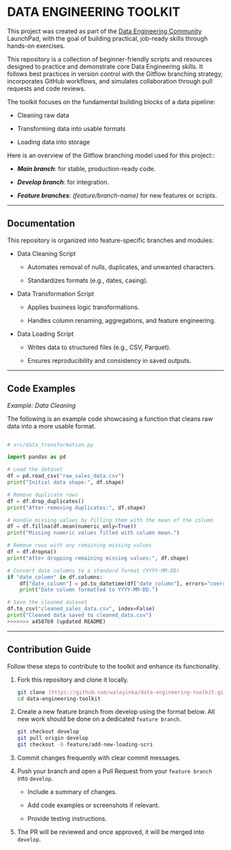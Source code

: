 # DATA ENGINEERING TOOLKIT

This project was created as part of the [Data Engineering Community](https://dataengineeringcommunity.com/) LaunchPad, with the goal of building practical, job-ready skills through hands-on exercises.

This repository is a collection of beginner-friendly scripts and resources designed to practice and demonstrate core Data Engineering skills. It follows best practices in version control with the Gitflow branching strategy, incorporates GitHub workflows, and simulates collaboration through pull requests and code reviews.

The toolkit focuses on the fundamental building blocks of a data pipeline:

- Cleaning raw data

- Transforming data into usable formats

- Loading data into storage

Here is an overview of the Gitflow branching model used for this project::

- ***Main branch***: for stable, production-ready code.

- ***Develop branch***: for integration.

- ***Feature branches***: *(feature/branch-name)* for new features or scripts.


---


## Documentation

This repository is organized into feature-specific branches and modules:

- Data Cleaning Script

    - Automates removal of nulls, duplicates, and unwanted characters.

    - Standardizes formats (e.g., dates, casing).

- Data Transformation Script

    - Applies business logic transformations.

    - Handles column renaming, aggregations, and feature engineering.

- Data Loading Script

    - Writes data to structured files (e.g., CSV, Parquet).

    - Ensures reproducibility and consistency in saved outputs.


---


## Code Examples

*Example: Data Cleaning*

The following is an example code showcasing a function that cleans raw data into a more usable format.

```python

# src/data_transformation.py

import pandas as pd

# Load the dataset
df = pd.read_csv("raw_sales_data.csv")
print("Initial data shape:", df.shape)

# Remove duplicate rows
df = df.drop_duplicates()
print("After removing duplicates:", df.shape)

# Handle missing values by filling them with the mean of the column
df = df.fillna(df.mean(numeric_only=True))
print("Missing numeric values filled with column mean.")

# Remove rows with any remaining missing values
df = df.dropna()
print("After dropping remaining missing values:", df.shape)

# Convert date columns to a standard format (YYYY-MM-DD)
if "date_column" in df.columns:
    df["date_column"] = pd.to_datetime(df["date_column"], errors="coerce")
    print("Date column formatted to YYYY-MM-DD.")

# Save the cleaned dataset
df.to_csv("cleaned_sales_data.csv", index=False)
print("Cleaned data saved to cleaned_data.csv")
>>>>>>> a4587b9 (updated README)
```

---


## Contribution Guide

Follow these steps to contribute to the toolkit and enhance its functionality.

1. Fork this repository and clone it locally.

   ```bash
   git clone [https://github.com/waleyinka/data-engineering-toolkit.git](https://github.com/waleyinka/data-engineering-toolkit.git)
   cd data-engineering-toolkit

2. Create a new feature branch from develop using the format below. All new work should be done on a dedicated `feature branch`.

    ```bash
    git checkout develop
    git pull origin develop
    git checkout -b feature/add-new-loading-scri
    ```


3. Commit changes frequently with clear commit messages.


4. Push your branch and open a Pull Request from your `feature branch` into `develop`.

    - Include a summary of changes.

    - Add code examples or screenshots if relevant.

    - Provide testing instructions.


6. The PR will be reviewed and once approved, it will be merged into `develop`.
